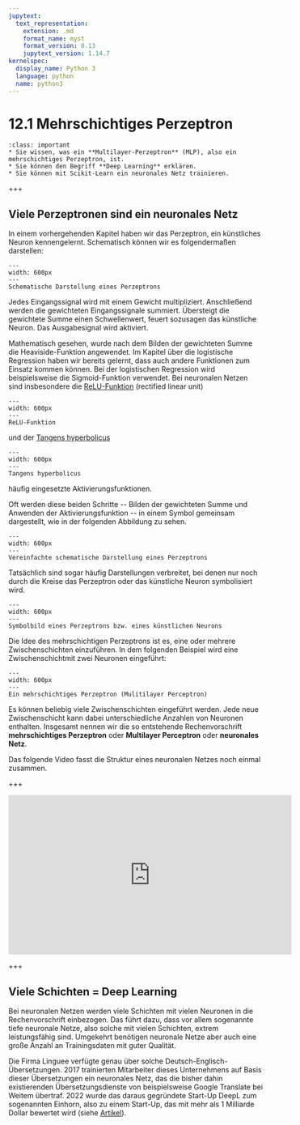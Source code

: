 ```yaml
---
jupytext:
  text_representation:
    extension: .md
    format_name: myst
    format_version: 0.13
    jupytext_version: 1.14.7
kernelspec:
  display_name: Python 3
  language: python
  name: python3
---
```


# 12.1 Mehrschichtiges Perzeptron

```{admonition} Lernziele
:class: important
* Sie wissen, was ein **Multilayer-Perzeptron** (MLP), also ein mehrschichtiges Perzeptron, ist.
* Sie können den Begriff **Deep Learning** erklären.
* Sie können mit Scikit-Learn ein neuronales Netz trainieren.
```

+++

## Viele Perzeptronen sind ein neuronales Netz

In einem vorhergehenden Kapitel haben wir das Perzeptron, ein künstliches Neuron
kennengelernt. Schematisch können wir es folgendermaßen darstellen:

```{figure} pics/perceptron.svg
---
width: 600px
---
Schematische Darstellung eines Perzeptrons
```

Jedes Eingangssignal wird mit einem Gewicht multipliziert. Anschließend werden
die gewichteten Eingangssignale summiert. Übersteigt die gewichtete Summe einen
Schwellenwert, feuert sozusagen das künstliche Neuron. Das Ausgabesignal wird
aktiviert.

Mathematisch gesehen, wurde nach dem Bilden der gewichteten Summe die
Heaviside-Funktion angewendet. Im Kapitel über die logistische Regression haben
wir bereits gelernt, dass auch andere Funktionen zum Einsatz kommen können. Bei
der logistischen Regression wird beispielsweise die Sigmoid-Funktion verwendet.
Bei neuronalen Netzen sind insbesondere die
[ReLU-Funktion](https://de.wikipedia.org/wiki/Rectifier_(neuronale_Netzwerke))
(rectified linear unit) 

```{figure} pics/plot_relu_function.svg
---
width: 600px
---
ReLU-Funktion
```

und der [Tangens hyperbolicus](https://de.wikipedia.org/wiki/Tangens_hyperbolicus_und_Kotangens_hyperbolicus)

```{figure} pics/plot_tanh_function.svg
---
width: 600px
---
Tangens hyperbolicus
```

häufig eingesetzte Aktivierungsfunktionen.

Oft werden diese beiden Schritte -- Bilden der gewichteten Summe und Anwenden
der Aktivierungsfunktion -- in einem Symbol gemeinsam dargestellt, wie in der
folgenden Abbildung zu sehen.

```{figure} pics/neuron.svg
---
width: 600px
---
Vereinfachte schematische Darstellung eines Perzeptrons
```

Tatsächlich sind sogar häufig Darstellungen verbreitet, bei denen nur noch durch
die Kreise das Perzeptron oder das künstliche Neuron symbolisiert wird.

```{figure} pics/neuron_symbolisch.svg
---
width: 600px
---
Symbolbild eines Perzeptrons bzw. eines künstlichen Neurons
```

Die Idee des mehrschichtigen Perzeptrons ist es, eine oder mehrere
Zwischenschichten einzuführen. In dem folgenden Beispiel wird eine
Zwischenschichtmit zwei Neuronen eingeführt:

```{figure} pics/MLP_1layer_2neurons.svg
---
width: 600px
---
Ein mehrschichtiges Perzeptron (Mulitilayer Perceptron)
```

Es können beliebig viele Zwischenschichten eingeführt werden. Jede neue
Zwischenschicht kann dabei unterschiedliche Anzahlen von Neuronen enthalten.
Insgesamt nennen wir die so entstehende Rechenvorschrift **mehrschichtiges
Perzeptron** oder **Multilayer Perceptron** oder **neuronales Netz**.

Das folgende Video fasst die Struktur eines neuronalen Netzes noch einmal zusammen.

+++

<iframe width="560" height="315" src="https://www.youtube.com/embed/2dBu9wgW2-s" title="YouTube video player" frameborder="0" allow="accelerometer; autoplay; clipboard-write; encrypted-media; gyroscope; picture-in-picture; web-share" allowfullscreen></iframe>

+++

## Viele Schichten = Deep Learning

Bei neuronalen Netzen werden viele Schichten mit vielen Neuronen in die
Rechenvorschrift einbezogen. Das führt dazu, dass vor allem sogenannte tiefe
neuronale Netze, also solche mit vielen Schichten, extrem leistungsfähig sind.
Umgekehrt benötigen neuronale Netze aber auch eine große Anzahl an
Trainingsdaten mit guter Qualität. 

Die Firma Linguee verfügte genau über solche Deutsch-Englisch-Übersetzungen.
2017 trainierten Mitarbeiter dieses Unternehmens auf Basis dieser Übersetzungen
ein neuronales Netz, das die bisher dahin existierenden Übersetzungsdienste von
beispielsweise Google Translate bei Weitem übertraf. 2022 wurde das daraus
gegründete Start-Up DeepL zum sogenannten Einhorn, also zu einem Start-Up, das
mit mehr als 1 Milliarde Dollar bewertet wird (siehe
[Artikel](https://www.faz.net/aktuell/wirtschaft/deepl-der-online-uebersetzungsdienst-wird-zum-einhorn-18467883.html)).
